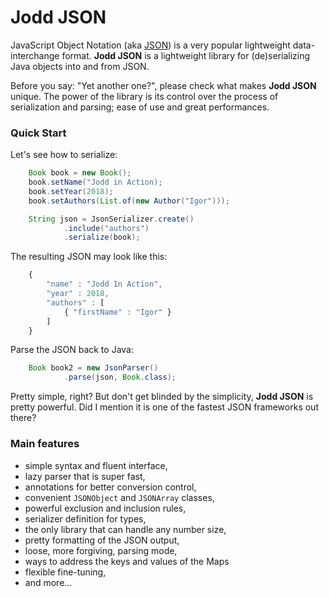 # Jodd JSON

JavaScript Object Notation \(aka [JSON](http://json.org/)\) is a very popular lightweight data-interchange format. **Jodd JSON** is a lightweight library for \(de\)serializing Java objects into and from JSON.

Before you say: "Yet another one?", please check what makes **Jodd JSON** unique. The power of the library is its control over the process of serialization and parsing; ease of use and great performances.

### Quick Start <a id="quick-start"></a>

Let's see how to serialize:

```java
    Book book = new Book();
    book.setName("Jodd in Action);
    book.setYear(2018);
    book.setAuthors(List.of(new Author("Igor")));

    String json = JsonSerializer.create()
            .include("authors")
            .serialize(book);
```

The resulting JSON may look like this:

```javascript
    {
        "name" : "Jodd In Action",
        "year" : 2018,
        "authors" : [
            { "firstName" : "Igor" }
        ]
    }
```

Parse the JSON back to Java:

```java
    Book book2 = new JsonParser()
            .parse(json, Book.class);
```

Pretty simple, right? But don't get blinded by the simplicity, **Jodd JSON** is pretty powerful. Did I mention it is one of the fastest JSON frameworks out there?

### Main features

* simple syntax and fluent interface,
* lazy parser that is super fast,
* annotations for better conversion control,
* convenient `JSONObject` and `JSONArray` classes,
* powerful exclusion and inclusion rules,
* serializer definition for types,
* the only library that can handle any number size,
* pretty formatting of the JSON output,
* loose, more forgiving, parsing mode,
* ways to address the keys and values of the Maps
* flexible fine-tuning,
* and more…

